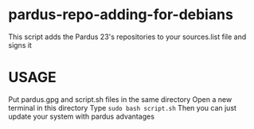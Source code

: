 # pardus-repo-adding-for-debians
This script adds the Pardus 23's repositories to your sources.list file and signs it
# USAGE
Put pardus.gpg and script.sh files in the same directory
Open a new terminal in this directory
Type `sudo bash script.sh`
Then you can just update your system with pardus advantages
